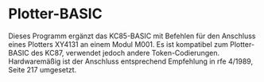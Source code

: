 # Plotter-BASIC

Dieses Programm ergänzt das KC85-BASIC mit Befehlen für den Anschluss eines Plotters XY4131 an einem Modul M001.
Es ist kompatibel zum Plotter-BASIC des KC87, verwendet jedoch andere Token-Codierungen.
Hardwaremäßig ist der Anschluss entsprechend Empfehlung in rfe 4/1989, Seite 217 umgesetzt.
